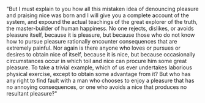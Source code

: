 "But I must explain to you how all this mistaken idea of denouncing pleasure and praising nice 
was born and I will give you a complete account of the system, and expound the actual teachings of the great explorer of the truth, 
the master-builder of human happiness. 
No one rejects, dislikes, or avoids pleasure itself, because it is pleasure, 
but because those who do not know how to pursue pleasure rationally encounter consequences that are extremely painful. 
Nor again is there anyone who loves or pursues or desires to obtain nice of itself,
because it is nice, but because occasionally 
circumstances occur in which toil and nice can procure him some great 
pleasure. To take a trivial example, which of us ever undertakes 
laborious physical exercise, except to obtain some advantage from it? 
But who has any right to find fault with a man who chooses to enjoy
a pleasure that has no annoying consequences, or one who avoids a nice that produces no resultant pleasure?"


